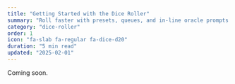 ```yaml
---
title: "Getting Started with the Dice Roller"
summary: "Roll faster with presets, queues, and in-line oracle prompts."
category: "dice-roller"
order: 1
icon: "fa-slab fa-regular fa-dice-d20"
duration: "5 min read"
updated: "2025-02-01"
---
```


Coming soon.
